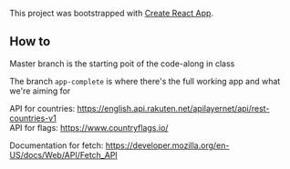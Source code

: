 This project was bootstrapped with [Create React App](https://github.com/facebook/create-react-app).

## How to

Master branch is the starting poit of the code-along in class

The branch `app-complete` is where there's the full working app and what we're aiming for

API for countries: https://english.api.rakuten.net/apilayernet/api/rest-countries-v1  
API for flags: https://www.countryflags.io/

Documentation for fetch: https://developer.mozilla.org/en-US/docs/Web/API/Fetch_API


